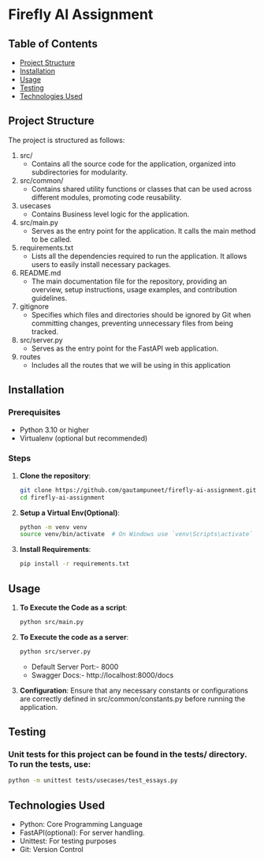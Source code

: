 # Firefly AI Assignment

## Table of Contents

- [Project Structure](#project-structure)
- [Installation](#installation)
- [Usage](#usage)
- [Testing](#testing)
- [Technologies Used](#technologies-used)

## Project Structure

The project is structured as follows:

1. src/ 
   * Contains all the source code for the application, organized into subdirectories for modularity.
2. src/common/
   * Contains shared utility functions or classes that can be used across different modules, promoting code reusability.
3. usecases
   * Contains Business level logic for the application.
4. src/main.py 
   * Serves as the entry point for the application. It calls the main method to be called.
5. requirements.txt 
   * Lists all the dependencies required to run the application. It allows users to easily install necessary packages.
6. README.md 
   * The main documentation file for the repository, providing an overview, setup instructions, usage examples, and contribution guidelines.
7. gitignore
   * Specifies which files and directories should be ignored by Git when committing changes, preventing unnecessary files from being tracked.
8. src/server.py
   * Serves as the entry point for the FastAPI web application.
9. routes
   * Includes all the routes that we will be using in this application

## Installation

### Prerequisites

- Python 3.10 or higher
- Virtualenv (optional but recommended)

### Steps

1. **Clone the repository**:
   ```bash
   git clone https://github.com/gautampuneet/firefly-ai-assignment.git
   cd firefly-ai-assignment
   ```

2. **Setup a Virtual Env(Optional)**:
   ```bash
   python -m venv venv
   source venv/bin/activate  # On Windows use `venv\Scripts\activate`
   ```

3. **Install Requirements**:
   ```bash
   pip install -r requirements.txt
   ```

## Usage

1. **To Execute the Code as a script**:
   ```bash
   python src/main.py
   ```

2. **To Execute the code as a server**:
   ```bash
   python src/server.py
   ```
   - Default Server Port:- 8000
   - Swagger Docs:- http://localhost:8000/docs

3. **Configuration**:
   Ensure that any necessary constants or configurations are correctly defined in src/common/constants.py before running the application.

## Testing

### Unit tests for this project can be found in the tests/ directory. To run the tests, use:
   ```bash
   python -m unittest tests/usecases/test_essays.py
   
   ```

## Technologies Used

   * Python: Core Programming Language
   * FastAPI(optional): For server handling.
   * Unittest: For testing purposes
   * Git: Version Control

